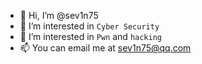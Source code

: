 - 👋 Hi, I’m @sev1n75
- 👀 I’m interested in `Cyber Security`
- 🌱 I’m interested in `Pwn` and `hacking`
- 📫 You can email me at sev1n75@qq.com

<!---
sev1n75/sev1n75 is a ✨ special ✨ repository because its `README.md` (this file) appears on your GitHub profile.
You can click the Preview link to take a look at your changes.
--->
